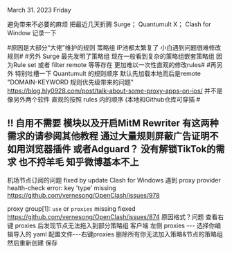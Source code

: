 March 31. 2023 Friday 

避免带来不必要的麻烦 把最近几天折腾 Surge； Quantumult X； Clash for Window 记录一下

#原因是大部分“大佬”维护的规则 策略组 IP池都太繁复了 小白遇到问题很难修改规则#
#另外 Surge 最先发明了策略组 现在一般看到复杂的策略组嵌套策略组 因为Rule set 或者 filter remote  等等存在 更加难以一次性直观的修改rules#
#再另外 特别吐槽一下 Quantumult 的规则顺序 默认先加载本地而后是remote  "DOMAIN-KEYWORD 规则优先级带来的问题"  https://blog.hly0928.com/post/talk-about-some-proxy-apps-on-ios/   并不是像另外两个软件 直观的按照 rules 内的顺序 (本地和Github仓库可穿插 #


## !! 自用不需要 模块以及开启MitM Rewriter 有这两种需求的请参阅其他教程 通过大量规则屏蔽广告证明不如用浏览器插件 或者Adguard？ 没有解锁TikTok的需求 也不捋羊毛 知乎微博基本不上

机场节点订阅的问题 fixed by update 
Clash for Windows 遇到 proxy provider health-check error: key 'type' missing  
https://github.com/vernesong/OpenClash/issues/978


proxy group[1]: `use` or `proxies` missing fiexed 
https://github.com/vernesong/OpenClash/issues/874
原因格式？问题  查看右键 proxies 后发现节点无法拖入到部分策略组 
客户端 左侧 proxies --- 选择你编辑导入的 yaml 配置文件---右键proxies 删除所有你无法加入策略&节点的策略组  然后重新创建 保存
